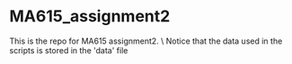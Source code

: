 # MA615_assignment2

This is the repo for MA615 assignment2. \\
Notice that the data used in the scripts is stored in the 'data' file
